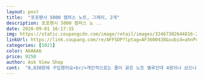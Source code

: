 ```yaml
---
layout: post 
title:  "포포팬시 5000 캠퍼스 노트, 그레이, 2개" 
description: 포포팬시 5000 캠퍼스 노 ..
date: 2020-09-01 16:17:15 
img: https://static.coupangcdn.com/image/retail/images/32467302644816-2392bb3b-15c5-44a2-b569-2a4cad96f421.jpg 
linkUrl: https://link.coupang.com/re/AFFSDP?lptag=AF3600438&subid=ahnPublicAsk&pageKey=1162907711&itemId=2139719919&vendorItemId=70138122368&traceid=V0-113-f83875873c1d984e 
categories: [1021] 
color: A6A6A6 
price: 9250 
author: Ask View Shop 
cont:  "8,830원에 구입했어요<br/>개인적으로는 줄이 굵은 노트 별루인데 4권이나 샀으니 일단 써봐야 할거 같아요.<br/> 성경필사용입니다<br/>괜찮은거 같아요.<br/>.<br/>노트는 써봐랴 알겠지만 외관상 문제는 없는데, 아직 실제로 써보질 않아서 정확한 평가는 어렵지만 사용후 다시 올리기로 할게요<br/>디자인이 무난해서 예쁘네요<br/>연필로 썼다 지우니 잘 지워지고<br/>장수도 많고 커버도 단단하고 좋습니다<br/>적당히 두꺼우면 칸넓이도 적당하고, 무엇보다 두권을 한번에 산것에 매우만족<br/>종이질도 맨들맨들하니 제법 괜찮네요<br/>" 
---
```

